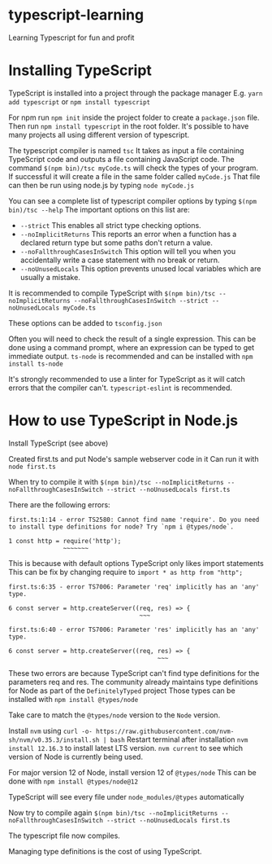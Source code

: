 # typescript-learning
Learning Typescript for fun and profit

# Installing TypeScript
TypeScript is installed into a project through the package manager 
E.g. `yarn add typescript` or `npm install typescript`

For npm run `npm init` inside the project folder to create a `package.json` file.
Then run `npm install typescript` in the root folder.
It's possible to have many projects all using different version of typescript.

The typescript compiler is named `tsc`
It takes as input a file containing TypeScript code and outputs a file containing JavaScript code.
The command `$(npm bin)/tsc myCode.ts` will check the types of your program.
If successful it will create a file in the same folder called `myCode.js`
That file can then be run using node.js by typing `node myCode.js`

You can see a complete list of typescript compiler options by typing `$(npm bin)/tsc --help`
The important options on this list are:
- `--strict` This enables all strict type checking options.
- `--noImplicitReturns` This reports an error when a function has a declared return type but some paths don't return a value.
- `--noFallthroughCasesInSwitch` This option will tell you when you accidentally write a case statement with no break or return.
- `--noUnusedLocals` This option prevents unused local variables which are usually a mistake.

It is recommended to compile TypeScript with 
`$(npm bin)/tsc --noImplicitReturns --noFallthroughCasesInSwitch --strict --noUnusedLocals myCode.ts`

These options can be added to `tsconfig.json`

Often you will need to check the result of a single expression. 
This can be done using a command prompt, where an expression can be typed to get immediate output.
`ts-node` is recommended and can be installed with `npm install ts-node`

It's strongly recommended to use a linter for TypeScript as it will catch errors that the compiler can't.
`typescript-eslint` is recommended.

# How to use TypeScript in Node.js

Install TypeScript (see above)

Created first.ts and put Node's sample webserver code in it
Can run it with `node first.ts`

When try to compile it with 
`$(npm bin)/tsc --noImplicitReturns --noFallthroughCasesInSwitch --strict --noUnusedLocals first.ts`

There are the following errors:
```
first.ts:1:14 - error TS2580: Cannot find name 'require'. Do you need to install type definitions for node? Try `npm i @types/node`.

1 const http = require('http');
               ~~~~~~~

```
This is because with default options TypeScript only likes import statements
This can be fix by changing require to `import * as http from "http";`

```
first.ts:6:35 - error TS7006: Parameter 'req' implicitly has an 'any' type.

6 const server = http.createServer((req, res) => {
                                    ~~~

first.ts:6:40 - error TS7006: Parameter 'res' implicitly has an 'any' type.

6 const server = http.createServer((req, res) => {
                                         ~~~

```

These two errors are because TypeScript can't find type definitions for the parameters req and res.
The community already maintains type definitions for Node as part of the `DefinitelyTyped` project
Those types can be installed with `npm install @types/node`

Take care to match the `@types/node` version to the `Node` version.

Install `nvm` using `curl -o- https://raw.githubusercontent.com/nvm-sh/nvm/v0.35.3/install.sh | bash`
Restart terminal after installation
`nvm install 12.16.3` to install latest LTS version.
`nvm current` to see which version of Node is currently being used.

For major version 12 of Node, install version 12 of `@types/node`
This can be done with `npm install @types/node@12`

TypeScript will see every file under `node_modules/@types` automatically

Now try to compile again
`$(npm bin)/tsc --noImplicitReturns --noFallthroughCasesInSwitch --strict --noUnusedLocals first.ts`

The typescript file now compiles.

Managing type definitions is the cost of using TypeScript.

